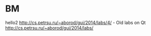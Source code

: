 # BM
hello2
http://cs.petrsu.ru/~aborod/gui/2014/labs/4/ - Old labs on Qt 
http://cs.petrsu.ru/~aborod/gui/2014/labs/
